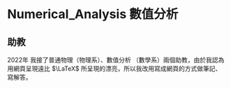 # Numerical_Analysis 數值分析
## 助教 
2022年 我接了普通物理（物理系）、數值分析 （數學系）兩個助教，由於我認為用網頁呈現遠比 $\LaTeX$ 所呈現的漂亮，所以我改用寫成網頁的方式做筆記、寫解答。
